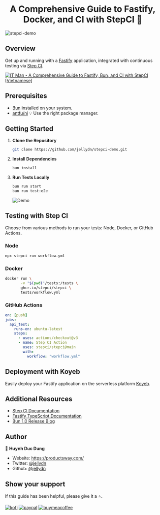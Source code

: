 <h1 align="center">A Comprehensive Guide to Fastify, Docker, and CI with StepCI 👋</h1>

![stepci-demo](https://socialify.git.ci/jellydn/stepci-demo/image?description=1&issues=1&language=1&logo=https%3A%2F%2Fstepci.com%2Flogo.svg&name=1&owner=1&pattern=Solid&pulls=1&stargazers=1&theme=Auto)

## Overview

Get up and running with a [Fastify](https://fastify.dev/docs/latest/Reference/TypeScript/) application, integrated with continuous testing via [Step CI](https://stepci.com/#get-started).

[![IT Man - A Comprehensive Guide to Fastify, Bun, and CI with StepCI [Vietnamese]](https://i.ytimg.com/vi/pgofbfmxMto/hqdefault.jpg)](https://www.youtube.com/watch?v=pgofbfmxMto)

## Prerequisites

- [Bun](https://bun.sh/) installed on your system.
- [antfu/ni](https://github.com/antfu/ni) 💡 Use the right package manager.

## Getting Started

1. **Clone the Repository**

   ```bash
   git clone https://github.com/jellydn/stepci-demo.git
   ```

2. **Install Dependencies**

   ```bash
   bun install
   ```

3. **Run Tests Locally**
   ```bash
   bun run start
   bun run test:e2e
   ```
   ![Demo](https://i.gyazo.com/10b1e6a520bac9044e4db5d5faacebb4.gif)

## Testing with Step CI

Choose from various methods to run your tests: Node, Docker, or GitHub Actions.

### Node

```bash
npx stepci run workflow.yml
```

### Docker

```bash
docker run \
       -v "$(pwd)"/tests:/tests \
       ghcr.io/stepci/stepci \
       tests/workflow.yml
```

### GitHub Actions

```yaml
on: [push]
jobs:
  api_test:
    runs-on: ubuntu-latest
    steps:
      - uses: actions/checkout@v3
      - name: Step CI Action
        uses: stepci/stepci@main
        with:
          workflow: "workflow.yml"
```

## Deployment with Koyeb

Easily deploy your Fastify application on the serverless platform [Koyeb](https://www.koyeb.com/docs/deploy/fastify).

## Additional Resources

- [Step CI Documentation](https://docs.stepci.com/guides/concepts.html)
- [Fastify TypeScript Documentation](https://fastify.dev/docs/latest/Reference/TypeScript/)
- [Bun 1.0 Release Blog](https://bun.sh/blog/bun-v1.0)

## Author

👤 **Huynh Duc Dung**

- Website: https://productsway.com/
- Twitter: [@jellydn](https://twitter.com/jellydn)
- Github: [@jellydn](https://github.com/jellydn)

## Show your support

If this guide has been helpful, please give it a ⭐️.

[![kofi](https://img.shields.io/badge/Ko--fi-F16061?style=for-the-badge&logo=ko-fi&logoColor=white)](https://ko-fi.com/dunghd)
[![paypal](https://img.shields.io/badge/PayPal-00457C?style=for-the-badge&logo=paypal&logoColor=white)](https://paypal.me/dunghd)
[![buymeacoffee](https://img.shields.io/badge/Buy_Me_A_Coffee-FFDD00?style=for-the-badge&logo=buy-me-a-coffee&logoColor=black)](https://www.buymeacoffee.com/dunghd)


